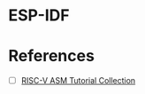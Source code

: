 # ESP-IDF



# References

- [ ] [RISC-V ASM Tutorial Collection](https://www.youtube.com/playlist?list=PL6noQ0vZDAdh_aGvqKvxd0brXImHXMuLY)
